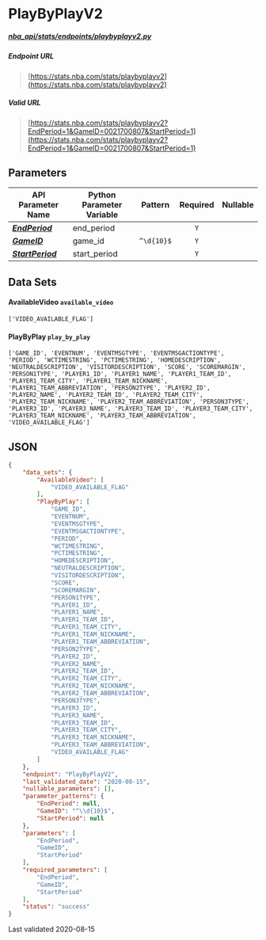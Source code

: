 # PlayByPlayV2
##### [nba_api/stats/endpoints/playbyplayv2.py](https://github.com/swar/nba_api/blob/master/nba_api/stats/endpoints/playbyplayv2.py)

##### Endpoint URL
>[https://stats.nba.com/stats/playbyplayv2](https://stats.nba.com/stats/playbyplayv2)

##### Valid URL
>[https://stats.nba.com/stats/playbyplayv2?EndPeriod=1&GameID=0021700807&StartPeriod=1](https://stats.nba.com/stats/playbyplayv2?EndPeriod=1&GameID=0021700807&StartPeriod=1)

## Parameters
API Parameter Name | Python Parameter Variable | Pattern | Required | Nullable
------------ | ------------ | :-----------: | :---: | :---:
[_**EndPeriod**_](https://github.com/swar/nba_api/blob/master/docs/nba_api/stats/library/parameters.md#EndPeriod) | end_period |  | `Y` |  | 
[_**GameID**_](https://github.com/swar/nba_api/blob/master/docs/nba_api/stats/library/parameters.md#GameID) | game_id | `^\d{10}$` | `Y` |  | 
[_**StartPeriod**_](https://github.com/swar/nba_api/blob/master/docs/nba_api/stats/library/parameters.md#StartPeriod) | start_period |  | `Y` |  | 

## Data Sets
#### AvailableVideo `available_video`
```text
['VIDEO_AVAILABLE_FLAG']
```

#### PlayByPlay `play_by_play`
```text
['GAME_ID', 'EVENTNUM', 'EVENTMSGTYPE', 'EVENTMSGACTIONTYPE', 'PERIOD', 'WCTIMESTRING', 'PCTIMESTRING', 'HOMEDESCRIPTION', 'NEUTRALDESCRIPTION', 'VISITORDESCRIPTION', 'SCORE', 'SCOREMARGIN', 'PERSON1TYPE', 'PLAYER1_ID', 'PLAYER1_NAME', 'PLAYER1_TEAM_ID', 'PLAYER1_TEAM_CITY', 'PLAYER1_TEAM_NICKNAME', 'PLAYER1_TEAM_ABBREVIATION', 'PERSON2TYPE', 'PLAYER2_ID', 'PLAYER2_NAME', 'PLAYER2_TEAM_ID', 'PLAYER2_TEAM_CITY', 'PLAYER2_TEAM_NICKNAME', 'PLAYER2_TEAM_ABBREVIATION', 'PERSON3TYPE', 'PLAYER3_ID', 'PLAYER3_NAME', 'PLAYER3_TEAM_ID', 'PLAYER3_TEAM_CITY', 'PLAYER3_TEAM_NICKNAME', 'PLAYER3_TEAM_ABBREVIATION', 'VIDEO_AVAILABLE_FLAG']
```


## JSON
```json
{
    "data_sets": {
        "AvailableVideo": [
            "VIDEO_AVAILABLE_FLAG"
        ],
        "PlayByPlay": [
            "GAME_ID",
            "EVENTNUM",
            "EVENTMSGTYPE",
            "EVENTMSGACTIONTYPE",
            "PERIOD",
            "WCTIMESTRING",
            "PCTIMESTRING",
            "HOMEDESCRIPTION",
            "NEUTRALDESCRIPTION",
            "VISITORDESCRIPTION",
            "SCORE",
            "SCOREMARGIN",
            "PERSON1TYPE",
            "PLAYER1_ID",
            "PLAYER1_NAME",
            "PLAYER1_TEAM_ID",
            "PLAYER1_TEAM_CITY",
            "PLAYER1_TEAM_NICKNAME",
            "PLAYER1_TEAM_ABBREVIATION",
            "PERSON2TYPE",
            "PLAYER2_ID",
            "PLAYER2_NAME",
            "PLAYER2_TEAM_ID",
            "PLAYER2_TEAM_CITY",
            "PLAYER2_TEAM_NICKNAME",
            "PLAYER2_TEAM_ABBREVIATION",
            "PERSON3TYPE",
            "PLAYER3_ID",
            "PLAYER3_NAME",
            "PLAYER3_TEAM_ID",
            "PLAYER3_TEAM_CITY",
            "PLAYER3_TEAM_NICKNAME",
            "PLAYER3_TEAM_ABBREVIATION",
            "VIDEO_AVAILABLE_FLAG"
        ]
    },
    "endpoint": "PlayByPlayV2",
    "last_validated_date": "2020-08-15",
    "nullable_parameters": [],
    "parameter_patterns": {
        "EndPeriod": null,
        "GameID": "^\\d{10}$",
        "StartPeriod": null
    },
    "parameters": [
        "EndPeriod",
        "GameID",
        "StartPeriod"
    ],
    "required_parameters": [
        "EndPeriod",
        "GameID",
        "StartPeriod"
    ],
    "status": "success"
}
```

Last validated 2020-08-15